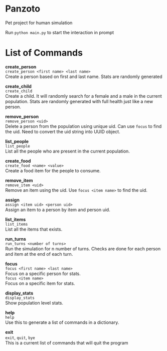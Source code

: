 # Panzoto
Pet project for human simulation

Run `python main.py` to start the interaction in prompt

# List of Commands
**create_person**  
`create_person <first name> <last name>`  
Create a person based on first and last name. Stats are randomly generated

**create_child**  
`create_child`  
Create a child. It will randomly search for a female and a male in the current population. Stats are randomly generated with full health just like a new person. 

**remove_person**  
`remove_person <uid>`  
Delete a person from the population using unique uid. Can use `focus` to find the uid. Need to convert the uid string into UUID object.

**list_people**  
`list_people`  
List all the people who are present in the current population.  

**create_food**  
`create_food <name> <value>`  
Create a food item for the people to consume. 

**remove_item**  
`remove_item <uid>`  
Remove an item using the uid. Use `focus <item name>` to find the uid. 

**assign**  
`assign <item uid> <person uid>`    
Assign an item to a person by item and person uid. 

**list_items**  
`list_items`  
List all the items that exists. 

**run_turns**  
`run_turns <number of turns>`  
Run the simulation for n number of turns. Checks are done for each person and item at the end of each turn.

**focus**  
`focus <first name> <last name>`  
Focus on a specific person for stats.  
`focus <item name>`  
Focus on a specific item for stats. 

**display_stats**  
`display_stats`  
Show population level stats.  

**help**  
`help`  
Use this to generate a list of commands in a dictionary. 

**exit**  
`exit`, `quit`, `bye`  
This is a current list of commands that will quit the program

